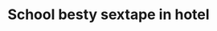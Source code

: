 ---
layout: post
title: School besty sextape in hotel
duration: '01:30'
view: 188
rate: 2
video: 'https://flashservice.xvideos.com/embedframe/28543033'
category: 
 - amateur
 - beautiful
 - pinay
 - quickie
 - student
tags: 
 - blowjob
 - chinita
 - fucked
 - gorgeous
 - hotel
 - pinay-sex
 - sucked
priority: 0.9
changefreq: daily
---